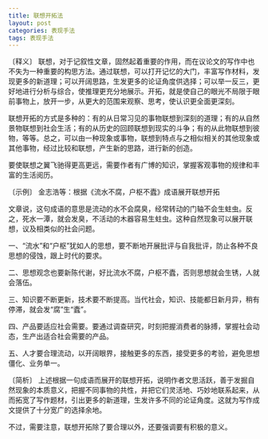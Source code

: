 ```yaml
---
title: 联想开拓法
layout: post
categories: 表现手法
tags: 表现手法
---
```


〔释义〕 联想，对于记叙性文章，固然起着重要的作用，而在议论文的写作中也不失为一种重要的构思方法。通过联想，可以打开记忆的大门，丰富写作材料，发现更多的新道理；可以开阔思路，生发更多的论证角度供选择；可以举一反三，更好地进行分析与综合，使推理更充分地展示。开拓，就是使自己的眼光不局限于眼前事物上，放开一步，从更大的范围来观察、思考，使认识更全面更深刻。

联想开拓的方式是多种的：有的从日常习见的事物联想到深刻的道理；有的从自然景物联想到社会生活；有的从历史的回顾联想到现实的斗争；有的从此物联想到彼物，等等。总之，可以由一种现象或事物，联想到特点与之相似相关的其他现象或其他事物，经过比较和联想，产生新的思路，进行新的创造。

要使联想之翼飞驰得更高更远，需要作者有广博的知识，掌握客观事物的规律和丰富的生活阅历。

〔示例〕 金志浩等：根据《流水不腐，户枢不蠹》成语展开联想开拓

文章说，这句成语的意思是流动的水不会腐臭，经常转动的门轴不会生蛀虫。反之，死水一潭，就会发臭，不活动的木器容易生蛀虫。这种自然现象可以展开联想，议及相类似的社会问题。

一、“流水”和“户枢”犹如人的思想，要不断地开展批评与自我批评，防止各种不良思想的侵蚀，跟上时代的要求。

二、思想观念也要新陈代谢，好比流水不腐，户枢不蠹，否则思想就会生锈，人就会落伍。

三、知识要不断更新，技术要不断提高。当代社会，知识、技能都日新月异，稍有停滞，就会发“腐”生“蠹”。

四、产品要适应社会需要。要通过调查研究，时刻把握消费者的脉搏，掌握社会动态，生产出适合社会需要的产品。

五、人才要合理流动，以开阔眼界，接触更多的东西，接受更多的考验，避免思想僵化、业务单一。

〔简析〕 上述根据一句成语而展开的联想开拓，说明作者文思活跃，善于发掘自然现象的本质意义，把握不同事物的共性，并把它们灵活地、巧妙地联系起来，从而拓宽了写作题材，引出更多的新道理，生发许多不同的论证角度。这就为写作成文提供了十分宽广的选择余地。

不过，需要注意，联想开拓除了要合理以外，还要强调要有积极的意义。 